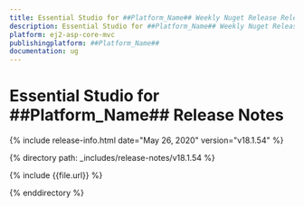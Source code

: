 ```yaml
---
title: Essential Studio for ##Platform_Name## Weekly Nuget Release Release Notes  
description: Essential Studio for ##Platform_Name## Weekly Nuget Release Release Notes  
platform: ej2-asp-core-mvc
publishingplatform: ##Platform_Name##
documentation: ug
---
```


# Essential Studio for  ##Platform_Name##  Release Notes  

{% include release-info.html date="May 26, 2020"   version="v18.1.54"  %} 

{% directory path: _includes/release-notes/v18.1.54 %}

{% include {{file.url}} %}

{% enddirectory %}

